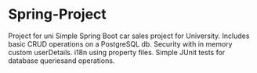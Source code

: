# Spring-Project
Project for uni
Simple Spring Boot car sales project for University. Includes basic CRUD operations on a PostgreSQL db. Security with in memory custom userDetails. 
i18n using property files. Simple JUnit tests for database queriesand operations. 
